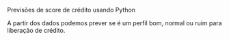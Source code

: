 Previsões de score de crédito usando Python

A partir dos dados podemos prever se é um perfil bom, normal ou ruim para liberação de crédito.
